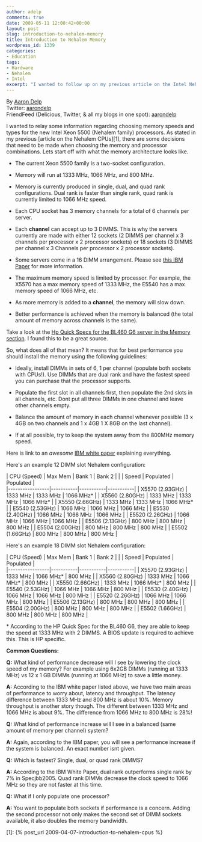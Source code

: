 ```yaml
---
author: adelp
comments: true
date: 2009-05-11 12:00:42+00:00
layout: post
slug: introduction-to-nehalem-memory
title: Introduction to Nehalem Memory
wordpress_id: 1339
categories:
- Education
tags:
- Hardware
- Nehalem
- Intel
excerpt: "I wanted to follow up on my previous article on the Intel Nehalem CPUs with some additional information on memory configurations."
---
```


By [Aaron Delp](http://blog.aarondelp.com/)  
Twitter: [aarondelp](http://twitter.com/aarondelp)  
FriendFeed (Delicious, Twitter, & all my blogs in one spot): [aarondelp](http://friendfeed.com/aarondelp)

I wanted to relay some information regarding choosing memory speeds and types for the new Intel Xeon 5500 (Nehalem family) processors. As stated in my previous [article on the Nehalem CPUs][1], there are some decisions that need to be made when choosing the memory and processor combinations. Lets start off with what the memory architecture looks like.

* The current Xeon 5500 family is a two-socket configuration.

* Memory will run at 1333 MHz, 1066 MHz, and 800 MHz.

* Memory is currently produced in single, dual, and quad rank configurations. Dual rank is faster than single rank, quad rank is currently limited to 1066 MHz speed.

* Each CPU socket has 3 memory channels for a total of 6 channels per server.

* Each **channel** can accept up to 3 DIMMS. This is why the servers currently are made with either 12 sockets (2 DIMMS per channel x 3 channels per processor x 2 processor sockets) or 18 sockets (3 DIMMS per channel x 3 Channels per processor x 2 processor sockets).

* Some servers come in a 16 DIMM arrangement. Please see [this IBM Paper](ftp://ftp.software.ibm.com/common/ssi/sa/wh/n/xsw03025usen/XSW03025USEN.PDF) for more information.

* The maximum memory speed is limited by processor. For example, the X5570 has a max memory speed of 1333 MHz, the E5540 has a max memory speed of 1066 MHz, etc.

* As more memory is added to a **channel**, the memory will slow down.

* Better performance is achieved when the memory is balanced (the total amount of memory across channels is the same).

Take a look at the [Hp Quick Specs for the BL460 G6 server in the Memory section](http://h18000.www1.hp.com/products/quickspecs/13238_na/13238_na.HTML#Memory). I found this to be a great source.

So, what does all of that mean? It means that for best performance you should install the memory using the following guidelines:

* Ideally, install DIMMs in sets of 6, 1 per channel (populate both sockets with CPUs!). Use DIMMs that are dual rank and have the fastest speed you can purchase that the processor supports.

* Populate the first slot in all channels first, then populate the 2nd slots in all channels, etc. Dont put all three DIMMs in one channel and leave other channels empty.

* Balance the amount of memory in each channel whenever possible (3 x 4GB on two channels and 1 x 4GB 1 X 8GB on the last channel).

* If at all possible, try to keep the system away from the 800MHz memory speed.

Here is link to an _awesome_ [IBM white paper](ftp://ftp.software.ibm.com/common/ssi/sa/wh/n/xsw03025usen/XSW03025USEN.PDF) explaining everything.

Here's an example 12 DIMM slot Nehalem configuration:

| CPU (Speed)     | Max Mem   | Bank 1    | Bank 2    |
|                 | Speed     | Populated | Populated |   
|-----------------|-----------|-----------|-----------|
| X5570 (2.93GHz) | 1333 MHz  | 1333 MHz  | 1066 MHz* |
| X5560 (2.80GHz) | 1333 MHz  | 1333 MHz  | 1066 MHz* |
| X5550 (2.66GHz) | 1333 MHz  | 1333 MHz  | 1066 MHz* |
| E5540 (2.53GHz) | 1066 MHz  | 1066 MHz  | 1066 MHz  |
| E5530 (2.40GHz) | 1066 MHz  | 1066 MHz  | 1066 MHz  |
| E5520 (2.26GHz) | 1066 MHz  | 1066 MHz  | 1066 MHz  |
| E5506 (2.13GHz) | 800 MHz   | 800 MHz   | 800 MHz   |
| E5504 (2.00GHz) | 800 MHz   | 800 MHz   | 800 MHz   |
| E5502 (1.66GHz) | 800 MHz   | 800 MHz   | 800 MHz   |

Here's an example 18 DIMM slot Nehalem configuration:

| CPU (Speed)     | Max Mem   | Bank 1    | Bank 2    |
|                 | Speed     | Populated | Populated |   
|-----------------|-----------|-----------|-----------|
| X5570 (2.93GHz) | 1333 MHz  | 1066 MHz* | 800 MHz   |
| X5560 (2.80GHz) | 1333 MHz  | 1066 MHz* | 800 MHz   |
| X5550 (2.66GHz) | 1333 MHz  | 1066 MHz* | 800 MHz   |
| E5540 (2.53GHz) | 1066 MHz  | 1066 MHz  | 800 MHz   |
| E5530 (2.40GHz) | 1066 MHz  | 1066 MHz  | 800 MHz   |
| E5520 (2.26GHz) | 1066 MHz  | 1066 MHz  | 800 MHz   |
| E5506 (2.13GHz) | 800 MHz   | 800 MHz   | 800 MHz   |
| E5504 (2.00GHz) | 800 MHz   | 800 MHz   | 800 MHz   |
| E5502 (1.66GHz) | 800 MHz   | 800 MHz   | 800 MHz   |

\* According to the HP Quick Spec for the BL460 G6, they are able to keep the speed at 1333 MHz with 2 DIMMS. A BIOS update is required to achieve this. This is HP specific.

**Common Questions:**

**Q:** What kind of performance decrease will I see by lowering the clock speed of my memory? For example using 6x2GB DIMMs (running at 1333 MHz) vs 12 x 1 GB DIMMs (running at 1066 MHz) to save a little money.

**A:** According to the IBM white paper listed above, we have two main areas of performance to worry about, latency and throughput. The latency difference between 1333 MHz and 800 MHz is about 10%. Memory throughput is another story though. The different between 1333 MHz and 1066 MHz is about 9%. The difference from 1066 MHz to 800 MHz is 28%!

**Q:** What kind of performance increase will I see in a balanced (same amount of memory per channel) system?

**A:** Again, according to the IBM paper, you will see a performance increase if the system is balanced. An exact number isnt given.

**Q:** Which is fastest? Single, dual, or quad rank DIMMS?

**A:** According to the IBM White Paper, dual rank outperforms single rank by 7% in Specjbb2005. Quad rank DIMMs decrease the clock speed to 1066 MHz so they are not faster at this time.

**Q:** What if I only populate one processor?

**A:** You want to populate both sockets if performance is a concern. Adding the second processor not only makes the second set of DIMM sockets available, it also doubles the memory bandwidth.

[1]: {% post_url 2009-04-07-introduction-to-nehalem-cpus %}
